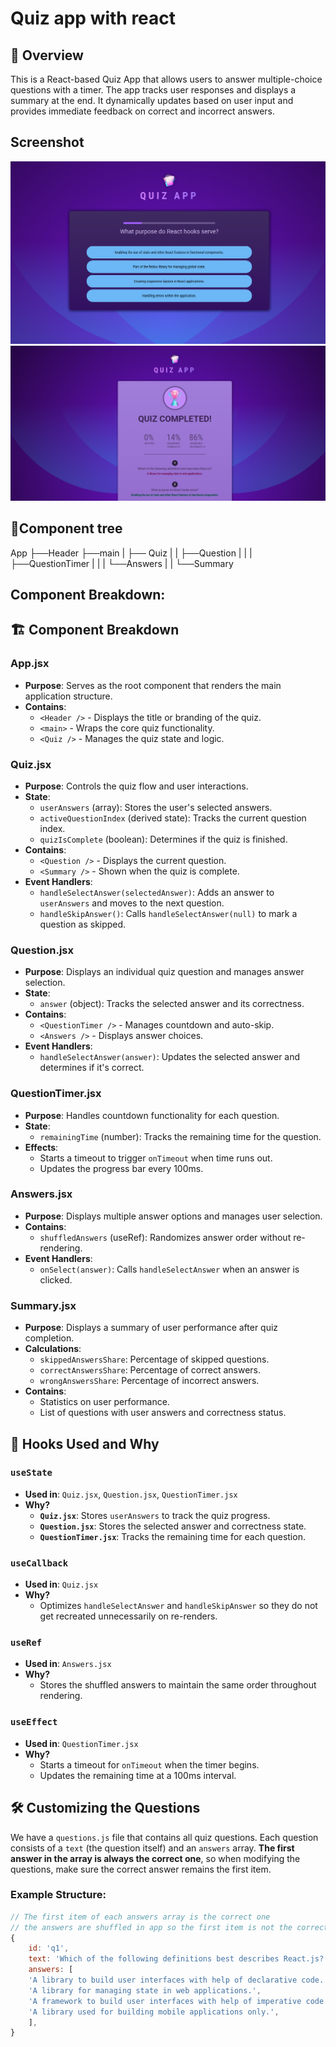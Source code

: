 # Quiz app with react
## 📖 Overview
This is a React-based Quiz App that allows users to answer multiple-choice questions with a timer. The app tracks user responses and displays a summary at the end. It dynamically updates based on user input and provides immediate feedback on correct and incorrect answers. 
## Screenshot 
![Quiz](./public/screenshot.png)
![Quiz](./public/screenshotA.png)

## 🌳Component tree
App
├──Header
├──main
|  ├── Quiz
|  |   ├──Question
|  |   |  ├──QuestionTimer
|  |   |  └──Answers
|  |   └──Summary

##  Component Breakdown:

## 🏗 Component Breakdown

### **App.jsx**
- **Purpose**: Serves as the root component that renders the main application structure.
- **Contains**:
  - `<Header />` - Displays the title or branding of the quiz.
  - `<main>` - Wraps the core quiz functionality.
  - `<Quiz />` - Manages the quiz state and logic.

### **Quiz.jsx**
- **Purpose**: Controls the quiz flow and user interactions.
- **State**:
  - `userAnswers` (array): Stores the user's selected answers.
  - `activeQuestionIndex` (derived state): Tracks the current question index.
  - `quizIsComplete` (boolean): Determines if the quiz is finished.
- **Contains**:
  - `<Question />` - Displays the current question.
  - `<Summary />` - Shown when the quiz is complete.
- **Event Handlers**:
  - `handleSelectAnswer(selectedAnswer)`: Adds an answer to `userAnswers` and moves to the next question.
  - `handleSkipAnswer()`: Calls `handleSelectAnswer(null)` to mark a question as skipped.

### **Question.jsx**
- **Purpose**: Displays an individual quiz question and manages answer selection.
- **State**:
  - `answer` (object): Tracks the selected answer and its correctness.
- **Contains**:
  - `<QuestionTimer />` - Manages countdown and auto-skip.
  - `<Answers />` - Displays answer choices.
- **Event Handlers**:
  - `handleSelectAnswer(answer)`: Updates the selected answer and determines if it's correct.

### **QuestionTimer.jsx**
- **Purpose**: Handles countdown functionality for each question.
- **State**:
  - `remainingTime` (number): Tracks the remaining time for the question.
- **Effects**:
  - Starts a timeout to trigger `onTimeout` when time runs out.
  - Updates the progress bar every 100ms.

### **Answers.jsx**
- **Purpose**: Displays multiple answer options and manages user selection.
- **Contains**:
  - `shuffledAnswers` (useRef): Randomizes answer order without re-rendering.
- **Event Handlers**:
  - `onSelect(answer)`: Calls `handleSelectAnswer` when an answer is clicked.

### **Summary.jsx**
- **Purpose**: Displays a summary of user performance after quiz completion.
- **Calculations**:
  - `skippedAnswersShare`: Percentage of skipped questions.
  - `correctAnswersShare`: Percentage of correct answers.
  - `wrongAnswersShare`: Percentage of incorrect answers.
- **Contains**:
  - Statistics on user performance.
  - List of questions with user answers and correctness status.

## 🔄 Hooks Used and Why

### `useState`
- **Used in**: `Quiz.jsx`, `Question.jsx`, `QuestionTimer.jsx`
- **Why?**
  - **`Quiz.jsx`**: Stores `userAnswers` to track the quiz progress.
  - **`Question.jsx`**: Stores the selected answer and correctness state.
  - **`QuestionTimer.jsx`**: Tracks the remaining time for each question.

### `useCallback`
- **Used in**: `Quiz.jsx`
- **Why?**
  - Optimizes `handleSelectAnswer` and `handleSkipAnswer` so they do not get recreated unnecessarily on re-renders.

### `useRef`
- **Used in**: `Answers.jsx`
- **Why?**
  - Stores the shuffled answers to maintain the same order throughout rendering.

### `useEffect`
- **Used in**: `QuestionTimer.jsx`
- **Why?**
  - Starts a timeout for `onTimeout` when the timer begins.
  - Updates the remaining time at a 100ms interval.

## 🛠 Customizing the Questions

We have a `questions.js` file that contains all quiz questions. Each question consists of a `text` (the question itself) and an `answers` array. **The first answer in the array is always the correct one**, so when modifying the questions, make sure the correct answer remains the first item.

### Example Structure:
```js
// The first item of each answers array is the correct one
// the answers are shuffled in app so the first item is not the correct one in app.
{
    id: 'q1',
    text: 'Which of the following definitions best describes React.js?',
    answers: [
    'A library to build user interfaces with help of declarative code.',
    'A library for managing state in web applications.',
    'A framework to build user interfaces with help of imperative code.',
    'A library used for building mobile applications only.',
    ],
}
```